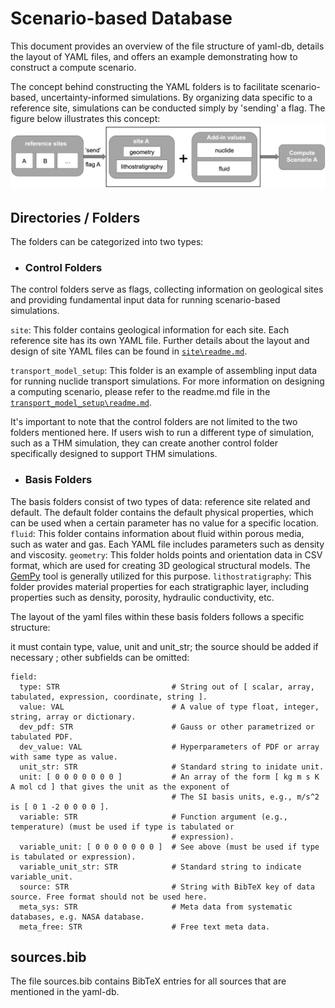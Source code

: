 # Scenario-based Database
This document provides an overview of the file structure of yaml-db, details the layout of YAML files, and offers an 
example demonstrating how to construct a compute scenario.

The concept behind constructing the YAML folders is to facilitate scenario-based, uncertainty-informed simulations. By 
organizing data specific to a reference site, simulations can be conducted simply by 'sending' a flag. The figure below 
illustrates this concept:  
![](compute_scenario.png)

## Directories / Folders
The folders can be categorized into two types:
* ### Control Folders
The control folders serve as flags, collecting information on geological sites and providing fundamental input data for 
running scenario-based simulations.  

`site`: This folder contains geological information for each site. Each reference site has its own YAML file. Further 
details about the layout and design of site YAML files can be found in [`site\readme.md`](./site/readme.md).

`transport_model_setup`: This folder is an example of assembling input data for running nuclide transport simulations. 
For more information on designing a computing scenario, please refer to the readme.md file in the [`transport_model_setup\readme.md`](./transport_model_setup/readme.md).  

It's important to note that the control folders are not limited to the two folders mentioned here. If users wish to run 
a different type of simulation, such as a THM simulation, they can create another control folder specifically designed 
to support THM simulations.

* ### Basis Folders
The basis folders consist of two types of data: reference site related and default. The default folder contains the 
default physical properties, which can be used when a certain parameter has no value for a specific location.
`fluid`: This folder contains information about fluid within porous media, such as water and gas. Each YAML file includes 
parameters such as density and viscosity.
`geometry`: This folder holds points and orientation data in CSV format, which are used for creating 3D geological 
structural models. The [GemPy](https://www.gempy.org/) tool is generally utilized for this purpose.
`lithostratigraphy`:  This folder provides material properties for each stratigraphic layer,  including properties such 
as density, porosity, hydraulic conductivity, etc.  

The layout of the yaml files within these basis folders follows a specific structure:

it must contain type, value, unit and unit_str; the source should be added if necessary ; other subfields can be omitted:

```
field:
  type: STR                         # String out of [ scalar, array, tabulated, expression, coordinate, string ].
  value: VAL                        # A value of type float, integer, string, array or dictionary.
  dev_pdf: STR                      # Gauss or other parametrized or tabulated PDF.
  dev_value: VAL                    # Hyperparameters of PDF or array with same type as value.
  unit_str: STR                     # Standard string to inidate unit.
  unit: [ 0 0 0 0 0 0 0 ]           # An array of the form [ kg m s K A mol cd ] that gives the unit as the exponent of  
                                    # The SI basis units, e.g., m/s^2 is [ 0 1 -2 0 0 0 0 ].
  variable: STR                     # Function argument (e.g., temperature) (must be used if type is tabulated or 
                                    # expression).
  variable_unit: [ 0 0 0 0 0 0 0 ]  # See above (must be used if type is tabulated or expression).
  variable_unit_str: STR            # Standard string to indicate variable_unit.
  source: STR                       # String with BibTeX key of data source. Free format should not be used here.
  meta_sys: STR                     # Meta data from systematic databases, e.g. NASA database.
  meta_free: STR                    # Free text meta data.
```

## sources.bib
The file sources.bib contains BibTeX entries for all sources that are mentioned in the yaml-db.